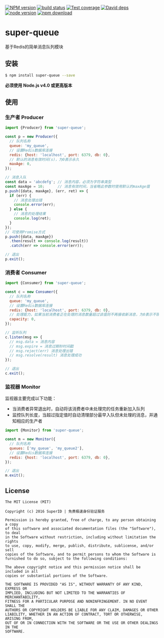 [![NPM version][npm-image]][npm-url]
[![build status][travis-image]][travis-url]
[![Test coverage][coveralls-image]][coveralls-url]
[![David deps][david-image]][david-url]
[![node version][node-image]][node-url]
[![npm download][download-image]][download-url]

[npm-image]: https://img.shields.io/npm/v/super-queue.svg?style=flat-square
[npm-url]: https://npmjs.org/package/super-queue
[travis-image]: https://img.shields.io/travis/SuperID/super-queue.svg?style=flat-square
[travis-url]: https://travis-ci.org/SuperID/super-queue
[coveralls-image]: https://img.shields.io/coveralls/SuperID/super-queue.svg?style=flat-square
[coveralls-url]: https://coveralls.io/r/SuperID/super-queue?branch=master
[david-image]: https://img.shields.io/david/SuperID/super-queue.svg?style=flat-square
[david-url]: https://david-dm.org/SuperID/super-queue
[node-image]: https://img.shields.io/badge/node.js-%3E=_4.0-green.svg?style=flat-square
[node-url]: http://nodejs.org/download/
[download-image]: https://img.shields.io/npm/dm/super-queue.svg?style=flat-square
[download-url]: https://npmjs.org/package/super-queue

# super-queue
基于Redis的简单消息队列模块

## 安装

```bash
$ npm install super-queue --save
```

**必须使用 Node.js v4.0 或更高版本**

## 使用

### 生产者 Producer

```javascript
import {Producer} from 'super-queue';

const p = new Producer({
  // 队列名称
  queue: 'my_queue',
  // 设置Redis数据库连接
  redis: {host: 'localhost', port: 6379, db: 0},
  // 默认的消息有效时间(s)，为0表示永久
  maxAge: 0,
});

// 消息入队
const data = 'abcdefg'; // 消息内容，必须为字符串类型
const maxAge = 10;      // 消息有效时间，当省略此参数时使用默认的maxAge值
p.push({data, maxAge}, (err, ret) => {
  if (err) {
    // 消息处理出错
    console.error(err);
  } else {
    // 消息的处理结果
    console.log(ret);
  }
});
// 可使用Promise方式
p.push({data, maxAge})
  .then(result => console.log(result))
  .catch(err => console.error(err));

// 退出
p.exit();
```

### 消费者 Consumer

```javascript
import {Consumer} from 'super-queue';

const c = new Consumer({
  // 队列名称
  queue: 'my_queue',
  // 设置Redis数据库连接
  redis: {host: 'localhost', port: 6379, db: 0},
  // 处理能力，如果当前消费者正在处理的消息数量超过该值则不再接收新消息，为0表示不限制
  capacity: 0,
});

// 监听队列
c.listen(msg => {
  // msg.data = 消息内容
  // msg.expire = 消息过期秒时间戳
  // msg.reject(err) 消息处理出错
  // msg.resolve(result) 消息处理成功
});

// 退出
c.exit();
```

### 监视器 Monitor

监视器主要完成以下功能：

+ 当消费者异常退出时，自动将该消费者中未处理完的任务重新加入队列
+ 监控队列长度，当超过指定值时自动清理部分最早入队但未处理的消息，并通知相应的生产者

```javascript
import {Monitor} from 'super-queue';

const m = new Monitor({
  // 队列名称
  queues: ['my_queue', 'my_queue2'],
  // 设置Redis数据库连接
  redis: {host: 'localhost', port: 6379, db: 0},
});

// 退出
m.exit();
```

## License

```
The MIT License (MIT)

Copyright (c) 2016 SuperID | 免费极速身份验证服务

Permission is hereby granted, free of charge, to any person obtaining a copy
of this software and associated documentation files (the "Software"), to deal
in the Software without restriction, including without limitation the rights
to use, copy, modify, merge, publish, distribute, sublicense, and/or sell
copies of the Software, and to permit persons to whom the Software is
furnished to do so, subject to the following conditions:

The above copyright notice and this permission notice shall be included in all
copies or substantial portions of the Software.

THE SOFTWARE IS PROVIDED "AS IS", WITHOUT WARRANTY OF ANY KIND, EXPRESS OR
IMPLIED, INCLUDING BUT NOT LIMITED TO THE WARRANTIES OF MERCHANTABILITY,
FITNESS FOR A PARTICULAR PURPOSE AND NONINFRINGEMENT. IN NO EVENT SHALL THE
AUTHORS OR COPYRIGHT HOLDERS BE LIABLE FOR ANY CLAIM, DAMAGES OR OTHER
LIABILITY, WHETHER IN AN ACTION OF CONTRACT, TORT OR OTHERWISE, ARISING FROM,
OUT OF OR IN CONNECTION WITH THE SOFTWARE OR THE USE OR OTHER DEALINGS IN THE
SOFTWARE.
```
